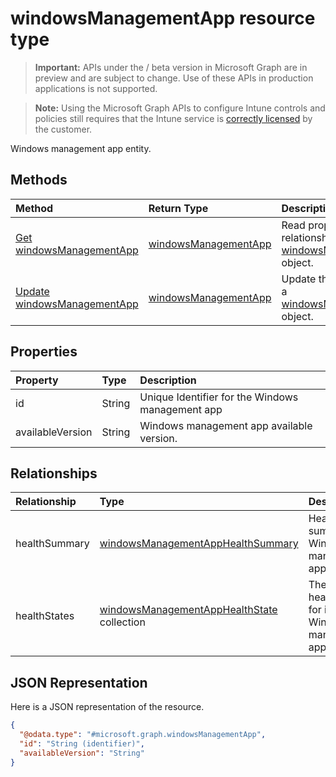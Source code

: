 ﻿# windowsManagementApp resource type

> **Important:** APIs under the / beta version in Microsoft Graph are in preview and are subject to change. Use of these APIs in production applications is not supported.

> **Note:** Using the Microsoft Graph APIs to configure Intune controls and policies still requires that the Intune service is [correctly licensed](https://go.microsoft.com/fwlink/?linkid=839381) by the customer.

Windows management app entity.
## Methods
|Method|Return Type|Description|
|:---|:---|:---|
|[Get windowsManagementApp](../api/intune_devices_windowsmanagementapp_get.md)|[windowsManagementApp](../resources/intune_devices_windowsmanagementapp.md)|Read properties and relationships of the [windowsManagementApp](../resources/intune_devices_windowsmanagementapp.md) object.|
|[Update windowsManagementApp](../api/intune_devices_windowsmanagementapp_update.md)|[windowsManagementApp](../resources/intune_devices_windowsmanagementapp.md)|Update the properties of a [windowsManagementApp](../resources/intune_devices_windowsmanagementapp.md) object.|

## Properties
|Property|Type|Description|
|:---|:---|:---|
|id|String|Unique Identifier for the Windows management app|
|availableVersion|String|Windows management app available version.|

## Relationships
|Relationship|Type|Description|
|:---|:---|:---|
|healthSummary|[windowsManagementAppHealthSummary](../resources/intune_devices_windowsmanagementapphealthsummary.md)|Health summary for Windows management app.|
|healthStates|[windowsManagementAppHealthState](../resources/intune_devices_windowsmanagementapphealthstate.md) collection|The list of health states for installed Windows management app.|

## JSON Representation
Here is a JSON representation of the resource.
<!-- {
  "blockType": "resource",
  "keyProperty": "id",
  "@odata.type": "microsoft.graph.windowsManagementApp"
}
-->
``` json
{
  "@odata.type": "#microsoft.graph.windowsManagementApp",
  "id": "String (identifier)",
  "availableVersion": "String"
}
```





